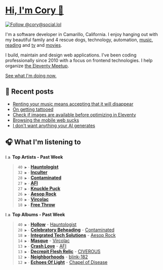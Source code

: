 # [Hi, I'm Cory 👋](https://coryd.dev)

[![Follow @cory@social.lol](https://img.shields.io/mastodon/follow/109606224363698309?domain=https%3A%2F%2Fsocial.lol&style=for-the-badge&logo=Mastodon&logoColor=white&labelColor=6364FF)](https://social.lol/@cory)

I'm a software developer in Camarillo, California. I enjoy hanging out with my beautiful family and 4 rescue dogs, technology, automation, [music](https://last.fm/user/coryd_), [reading](https://app.thestorygraph.com/profile/coryd) and [tv](https://trakt.tv/users/cdransf) and [movies](https://trakt.tv/users/cdransf).

I build, maintain and design web applications. I've been coding professionally since 2010 with a focus on frontend technologies. I help organize [the Eleventy Meetup](https://11tymeetup.dev/).

[See what I'm doing now.](https://coryd.dev/now)

## 📝 Recent posts

<!-- BLOGPOSTS:START -->
- [Renting your music means accepting that it will disappear](https://coryd.dev/posts/2024/renting-your-music-means-accepting-that-it-will-disappear/)
- [On getting tattooed](https://coryd.dev/posts/2024/on-getting-tattooed/)
- [Check if images are available before optimizing in Eleventy](https://coryd.dev/posts/2024/check-if-images-are-available-before-optimizing-in-eleventy/)
- [Browsing the mobile web sucks](https://coryd.dev/posts/2024/browsing-the-mobile-web-sucks/)
- [I don't want anything your AI generates](https://coryd.dev/posts/2024/i-dont-want-anything-your-ai-generates/)
<!-- BLOGPOSTS:END -->

## 🎧 What I'm listening to

<!--START_LASTFM_ARTISTS:{"period": "7day", "rows": 8}-->
<a href="https://last.fm" target="_blank"><img src="https://user-images.githubusercontent.com/17434202/215290617-e793598d-d7c9-428f-9975-156db1ba89cc.svg" alt="Last.fm Logo" width="18" height="13"/></a> **Top Artists - Past Week**

> `40 ▶️` ∙ **[Hauntologist](https://www.last.fm/music/Hauntologist)**<br/>
> `32 ▶️` ∙ **[Inculter](https://www.last.fm/music/Inculter)**<br/>
> `28 ▶️` ∙ **[Contaminated](https://www.last.fm/music/Contaminated)**<br/>
> `27 ▶️` ∙ **[AFI](https://www.last.fm/music/AFI)**<br/>
> `27 ▶️` ∙ **[Knuckle Puck](https://www.last.fm/music/Knuckle+Puck)**<br/>
> `26 ▶️` ∙ **[Aesop Rock](https://www.last.fm/music/Aesop+Rock)**<br/>
> `20 ▶️` ∙ **[Vircolac](https://www.last.fm/music/Vircolac)**<br/>
> `18 ▶️` ∙ **[Free Throw](https://www.last.fm/music/Free+Throw)**<br/>
<!--END_LASTFM_ARTISTS-->

<!--START_LASTFM_ALBUMS:{"period": "7day", "rows": 8}-->
<a href="https://last.fm" target="_blank"><img src="https://user-images.githubusercontent.com/17434202/215290617-e793598d-d7c9-428f-9975-156db1ba89cc.svg" alt="Last.fm Logo" width="18" height="13"/></a> **Top Albums - Past Week**

> `40 ▶️` ∙ **[Hollow](https://www.last.fm/music/Hauntologist/Hollow)** - [Hauntologist](https://www.last.fm/music/Hauntologist)<br/>
> `28 ▶️` ∙ **[Celebratory Beheading](https://www.last.fm/music/Contaminated/Celebratory+Beheading)** - [Contaminated](https://www.last.fm/music/Contaminated)<br/>
> `18 ▶️` ∙ **[Integrated Tech Solutions](https://www.last.fm/music/Aesop+Rock/Integrated+Tech+Solutions)** - [Aesop Rock](https://www.last.fm/music/Aesop+Rock)<br/>
> `14 ▶️` ∙ **[Masque](https://www.last.fm/music/Vircolac/Masque)** - [Vircolac](https://www.last.fm/music/Vircolac)<br/>
> `13 ▶️` ∙ **[Crash Love](https://www.last.fm/music/AFI/Crash+Love)** - [AFI](https://www.last.fm/music/AFI)<br/>
> `13 ▶️` ∙ **[Decrepit Flesh Relic](https://www.last.fm/music/CIVEROUS/Decrepit+Flesh+Relic)** - [CIVEROUS](https://www.last.fm/music/CIVEROUS)<br/>
> `12 ▶️` ∙ **[Neighborhoods](https://www.last.fm/music/blink-182/Neighborhoods)** - [blink-182](https://www.last.fm/music/blink-182)<br/>
> `12 ▶️` ∙ **[Echoes Of Light](https://www.last.fm/music/Chapel+of+Disease/Echoes+Of+Light)** - [Chapel of Disease](https://www.last.fm/music/Chapel+of+Disease)<br/>
<!--END_LASTFM_ALBUMS-->
